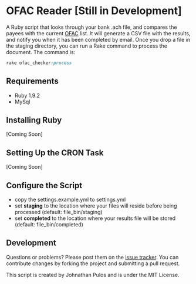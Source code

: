 # OFAC Reader [Still in Development]

A Ruby script that looks through your bank .ach file, and compares the payees with the current [OFAC](http://www.treasury.gov/about/organizational-structure/offices/Pages/Office-of-Foreign-Assets-Control.aspx) list.  It will generate a CSV file with the results, and notify you when it has been completed by email.  Once you drop a file in the staging directory,  you can run a Rake command to process the document.  The command is:

```ruby
rake ofac_checker:process
```

## Requirements

* Ruby 1.9.2
* MySql

## Installing Ruby

[Coming Soon]

## Setting Up the CRON Task

[Coming Soon]

## Configure the Script

* copy the settings.example.yml to settings.yml
* set **staging** to the location where your files will reside before being processed (default: file_bin/staging)
* set **completed** to the location where your results file will be stored (default: file_bin/completed)


## Development

Questions or problems? Please post them on the [issue tracker](https://github.com/codemis/ofac_checker/issues). You can contribute changes by forking the project and submitting a pull request.

This script is created by Johnathan Pulos and is under the MIT License.